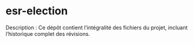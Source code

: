 # esr-election
Description : Ce dépôt contient l’intégralité des fichiers du projet, incluant l’historique complet des révisions. 
